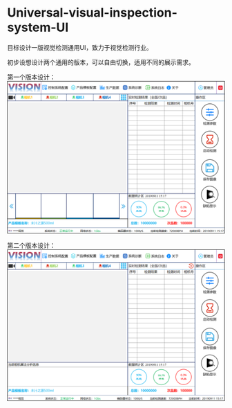 # Universal-visual-inspection-system-UI
目标设计一版视觉检测通用UI，致力于视觉检测行业。

初步设想设计两个通用的版本，可以自由切换，适用不同的展示需求。

第一个版本设计：
![VERSION1](/img_storage/version1.png)

第二个版本设计：
![VERSION2](/img_storage/version2.png)
